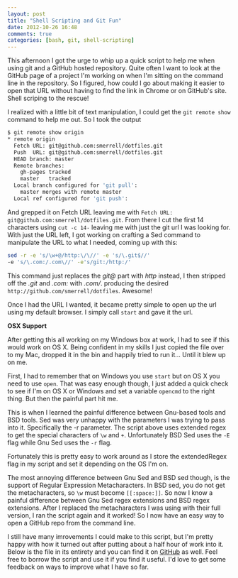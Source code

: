 ```yaml
---
layout: post
title: "Shell Scripting and Git Fun"
date: 2012-10-26 16:48
comments: true
categories: [bash, git, shell-scripting]
---
```


This afternoon I got the urge to whip up a quick script to help me when using
git and a GitHub hosted repository. Quite often I want to look at the GitHub
page of a project I'm working on when I'm sitting on the command line in the
repository. So I figured, how could I go about making it easier to open that URL
without having to find the link in Chrome or on GitHub's site. Shell scriping to
the rescue!

I realized with a little bit of text manipulation, I could get the `git remote
show` command to help me out. So I took the output

```bash
$ git remote show origin
* remote origin
  Fetch URL: git@github.com:smerrell/dotfiles.git
  Push  URL: git@github.com:smerrell/dotfiles.git
  HEAD branch: master
  Remote branches:
    gh-pages tracked
    master   tracked
  Local branch configured for 'git pull':
    master merges with remote master
  Local ref configured for 'git push':
```

And grepped it on Fetch URL leaving me with `Fetch URL:
git@github.com:smerrell/dotfiles.git`. From there I cut the first 14 characters
using `cut -c 14-` leaving me with just the git url I was looking for. With just
the URL left, I got working on crafting a Sed command to manipulate the URL to
what I needed, coming up with this:

```bash
sed -r -e 's/\w+@/http:\/\//' -e 's/\.git$//'
-e 's/\.com:/.com\//' -e's/git:/http:/'
```

This command just replaces the *git@* part with *http* instead, I then stripped
off the *.git* and *.com:* with *.com/*. producing the desired
`http://github.com/smerrell/dotfiles`. Awesome!

Once I had the URL I wanted, it became pretty simple to open up the url using my
default browser. I simply call `start` and gave it the url.

**OSX Support**

After getting this all working on my Windows box at work, I had to see if this
would work on OS X. Being confident in my skills I just copied the file over to
my Mac, dropped it in the bin and happily tried to run it... Until it blew up on
me.

First, I had to remember that on Windows you use `start` but on OS X you need to
use `open`. That was easy enough though, I just added a quick check to see if
I'm on OS X or Windows and set a variable `opencmd` to the right thing. But then
the painful part hit me.

This is when I learned the painful difference between Gnu-based tools and BSD
tools. Sed was very unhappy with the parameters I was trying to pass into it.
Specifically the -r parameter. The script above uses extended regex to get the
special characters of `\w` and `+`. Unfortunately BSD Sed uses the `-E` flag while Gnu
Sed uses the `-r` flag.

Fortunately this is pretty easy to work around as I store the extendedRegex flag
in my script and set it depending on the OS I'm on.

The most annoying difference between Gnu Sed and BSD sed though, is the support
of Regular Expression Metacharacters. In BSD sed, you do not get the
metacharacters, so `\w` must become `[[:space:]]`. So now I know a painful
difference between Gnu Sed regex extensions and BSD regex extensions. After I
replaced the metacharacters I was using with their full version, I ran the
script again and it worked! So I now have an easy way to open a GitHub repo from
the command line.

I still have many imrovements I could make to this script, but I'm pretty happy
with how it turned out after putting about a half hour of work into it. Below is
the file in its entirety and you can find it on
[GitHub](https://github.com/smerrell/dotfiles/blob/master/bin/view-remote) as
well. Feel free to borrow the script and use it if you find it useful. I'd love
to get some feedback on ways to improve what I have so far.
